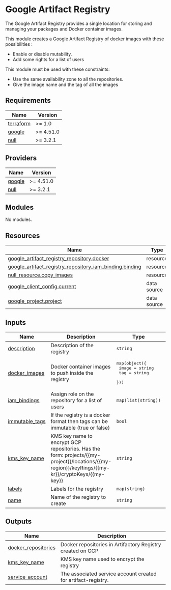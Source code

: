 # Google Artifact Registry

The Google Artifact Registry provides a single location for storing and managing your packages and Docker container images.

This module creates a Google Artifact Registry of docker images with these possibilities :

* Enable or disable mutability.
* Add some rights for a list of users

<!-- Enable or disable the force delete -->
<!-- Choose the encryption type -->
<!-- Set a lifecycle policy -->

This module must be used with these constraints:

* Use the same availability zone to all the repositories.
* Give the image name and the tag of all the images

<!-- BEGIN_TF_DOCS -->
## Requirements

| Name | Version |
|------|---------|
| <a name="requirement_terraform"></a> [terraform](#requirement\_terraform) | >= 1.0 |
| <a name="requirement_google"></a> [google](#requirement\_google) | >= 4.51.0 |
| <a name="requirement_null"></a> [null](#requirement\_null) | >= 3.2.1 |

## Providers

| Name | Version |
|------|---------|
| <a name="provider_google"></a> [google](#provider\_google) | >= 4.51.0 |
| <a name="provider_null"></a> [null](#provider\_null) | >= 3.2.1 |

## Modules

No modules.

## Resources

| Name | Type |
|------|------|
| [google_artifact_registry_repository.docker](https://registry.terraform.io/providers/hashicorp/google/latest/docs/resources/artifact_registry_repository) | resource |
| [google_artifact_registry_repository_iam_binding.binding](https://registry.terraform.io/providers/hashicorp/google/latest/docs/resources/artifact_registry_repository_iam_binding) | resource |
| [null_resource.copy_images](https://registry.terraform.io/providers/hashicorp/null/latest/docs/resources/resource) | resource |
| [google_client_config.current](https://registry.terraform.io/providers/hashicorp/google/latest/docs/data-sources/client_config) | data source |
| [google_project.project](https://registry.terraform.io/providers/hashicorp/google/latest/docs/data-sources/project) | data source |

## Inputs

| Name | Description | Type | Default | Required |
|------|-------------|------|---------|:--------:|
| <a name="input_description"></a> [description](#input\_description) | Description of the registry | `string` | `""` | no |
| <a name="input_docker_images"></a> [docker\_images](#input\_docker\_images) | Docker container images to push inside the registry | <pre>map(object({<br>    image = string<br>    tag   = string<br>  }))</pre> | n/a | yes |
| <a name="input_iam_bindings"></a> [iam\_bindings](#input\_iam\_bindings) | Assign role on the repository for a list of users | `map(list(string))` | `{}` | no |
| <a name="input_immutable_tags"></a> [immutable\_tags](#input\_immutable\_tags) | If the registry is a docker format then tags can be immutable (true or false) | `bool` | `true` | no |
| <a name="input_kms_key_name"></a> [kms\_key\_name](#input\_kms\_key\_name) | KMS key name to encrypt GCP repositories. Has the form: projects/{{my-project}}/locations/{{my-region}}/keyRings/{{my-kr}}/cryptoKeys/{{my-key}} | `string` | `null` | no |
| <a name="input_labels"></a> [labels](#input\_labels) | Labels for the registry | `map(string)` | `{}` | no |
| <a name="input_name"></a> [name](#input\_name) | Name of the registry to create | `string` | n/a | yes |

## Outputs

| Name | Description |
|------|-------------|
| <a name="output_docker_repositories"></a> [docker\_repositories](#output\_docker\_repositories) | Docker repositories in Artifactory Registry created on GCP |
| <a name="output_kms_key_name"></a> [kms\_key\_name](#output\_kms\_key\_name) | KMS key name used to encrypt the registry |
| <a name="output_service_account"></a> [service\_account](#output\_service\_account) | The associated service account created for artifact-registry. |
<!-- END_TF_DOCS -->